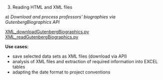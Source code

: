 3) Reading HTML and XML files

a) *Download and process professors' biographies via GutenbergBiographics API*

<a href="https://github.com/ieg-dhr/DigiKAR/blob/main/XML_downloadGutenbergBiographics.py">XML_downloadGutenbergBiographics.py</a>
<a href="https://github.com/ieg-dhr/DigiKAR/blob/main/XML_readGutenbergBiographics.py">XML_readGutenbergBiographics.py</a>

**Use cases:**

- save selected data sets as XML files (download via API)
- analysis of XML files and extraction of required information into EXCEL tables
- adapting the date format to project conventions
